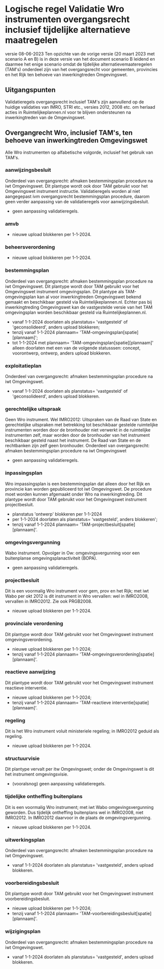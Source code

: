 # Logische regel Validatie Wro instrumenten overgangsrecht inclusief tijdelijke alternatieve maatregelen
versie  08-06-2023
Ten opzichte van de vorige versie (20 maart 2023 met scenario A en B) is in deze versie van het document scenario B leidend en daarmee het enige scenario omdat de tijdelijke alternatievemaateregelen (TAM's) onderdeel zijn van het overgangsrecht voor gemeenten, provincies en het Rijk ten behoeve van inwerkingtreden Omgevingswet. 

## Uitgangspunten
Validatieregels overgangsrecht inclusief TAM's zijn aanvullend op de huidige validaties van IMRO, STRI etc., versies 2012, 2008 etc. om herlaad acties in Ruimtelijkeplannen.nl voor te blijven ondersteunen na inwerkingtreden van de Omgevingswet.

## Overgangrecht Wro, inclusief TAM's, ten behoeve van inwerkingtreden Omgevingswet 
Alle Wro instrumenten op alfabetische volgorde, inclusief het gebruik van TAM's.  

### aanwijzingsbesluit
Onderdeel van overgangsrecht: afmaken bestemmingsplan procedure na iwt Omgevingswet.
Dit plantype wordt ook door TAM gebruikt voor het Omgevingswet instrument instructie. Validatieregels worden al niet aangegepast ivm overgangsrecht bestemmingsplan procedure, daarom geen verder aanpassing van de validatieregels voor aanwijzingsbesluit. 
- geen aanpassing validatieregels.

### amvb
- nieuwe upload blokkeren per 1-1-2024.

### beheersverordening
- nieuwe upload blokkeren per 1-1-2024.

### bestemmingsplan
Onderdeel van overgangsrecht: afmaken bestemmingsplan procedure na iwt Omgevingswet.
Dit plantype wordt door TAM gebruikt voor het Omgevingswet instrument omgevingsplan. 
Dit plantype als TAM-omgevingsplan kan al voor inwerkingtreden Omgevingswet bekend gemaakt en beschikbaar gesteld via Ruimtelijkeplannen.nl. Echter pas bij inwerkingtreding Omgevingswet kan de vastgestelde versie van het TAM omgevingsplan worden beschikbaar gesteld via Ruimtelijkeplannen.nl. 
- vanaf 1-1-2024 doorlaten als planstatus= 'vastgesteld' of 'geconsolideerd', anders upload blokkeren;
- tenzij vanaf 1-1-2024 plannaam= 'TAM-omgevingsplan[spatie][plannaam]';
- tot 1-1-2024 met plannaam= 'TAM-omgevingsplan[spatie][plannaam]' alleen doorlaten met een van de volgende statusssen: concept, voorontwerp, ontwerp, anders upload blokkeren.

### exploitatieplan
Onderdeel van overgangsrecht: afmaken bestemmingsplan procedure na iwt Omgevingswet.
- vanaf 1-1-2024 doorlaten als planstatus= 'vastgesteld' of 'geconsolideerd', anders upload blokkeren.

### gerechtelijke uitspraak
Geen Wro instrument. Wel IMRO2012: Uitspraken van de Raad van State en gerechtelijke uitspraken met betrekking tot beschikbaar gestelde ruimtelijke instrumenten worden door de bronhouder niet verwerkt in de ruimtelijke instrumenten zelf, maar worden door de bronhouder van het instrument beschikbaar gesteld naast het instrument. De Raad van State en de rechtbanken zijn zelf geen bronhouder.
Onderdeel van overgangsrecht: afmaken bestemmingsplan procedure na iwt Omgevingswet
- geen aanpassing validatieregels.

### inpassingsplan
Wro impassingsplan is een bestemmingsplan dat alleen door het Rijk en provincie kan worden gepubliceerd tot iwt Omgevingswet. De procedure moet worden kunnen afgemaakt onder Wro na inwerkingtreding. Dit plantype wordt door TAM gebruikt voor het Omgevingswet instrument projectbesluit. 
- planstatus 'ontwerp' blokkeren per 1-1-2024
- per 1-1-2024 doorlaten als planstatus= 'vastgesteld', anders blokkeren';
- tenzij vanaf 1-1-2024 plannaam= 'TAM-projectbesluit[spatie][plannaam]'.

### omgevingsvergunning
Wabo instrument. Opvolger in Ow: omgevingsvergunning voor een buitenplanse omgevingsplanactiviteit (BOPA). 
- geen aanpassing validatieregels.

### projectbesluit
Dit is een voormalig Wro instrument voor gem, prov en het Rijk; met iwt Wabo per okt 2012 is dit instrument in Wro vervallen: wel in IMRO2008, vervallen in IMRO2012. Zie ook PRGB2008. 
- nieuwe upload blokkeren per 1-1-2024.

### provinciale verordening
Dit plantype wordt door TAM gebruikt voor het Omgevingswet instrument omgevingsverordening.
- nieuwe upload blokkeren per 1-1-2024;
- tenzij vanaf 1-1-2024 plannaam= 'TAM-omgevingsverordening[spatie][plannaam]'.

### reactieve aanwijzing
Dit plantype wordt door TAM gebruikt voor het Omgevingswet instrument reactieve interventie.
- nieuwe upload blokkeren per 1-1-2024;
- tenzij vanaf 1-1-2024 plannaam= 'TAM-reactieve interventie[spatie][plannaam]'.

### regeling
Dit is het Wro instrument voluit ministeriele regeling; in IMRO2012 geduid als regeling.
- nieuwe upload blokkeren per 1-1-2024.

### structuurvisie
Dit plantype vervalt per itw Omgevingswet; onder de Omgevingswet is dit het instrument omgevingsvisie. 
- (vooralsnog) geen aanpassing validatieregels.

### tijdelijke ontheffing buitenplans
Dit is een voormalig Wro instrument; met iwt Wabo omgevingsvergunning geworden. Dus tijdelijk ontheffing buitenplans wel in IMRO2008, niet IMRO2012. In IMRO2012 daarvoor in de plaats de omgevingsvergunning. 
- nieuwe upload blokkeren per 1-1-2024.

### uitwerkingsplan
Onderdeel van overgangsrecht: afmaken bestemmingsplan procedure na iwt Omgevingswet.
- vanaf 1-1-2024 doorlaten als planstatus= 'vastgesteld', anders upload blokkeren.

### voorbereidingsbesluit
Dit plantype wordt door TAM gebruikt voor het Omgevingswet instrument voorbereidingsbesluit.
- nieuwe upload blokkeren per 1-1-2024;
- tenzij vanaf 1-1-2024 plannaam= 'TAM-voorbereidingsbesluit[spatie][plannaam]'.

### wijzigingsplan
Onderdeel van overgangsrecht: afmaken bestemmingsplan procedure na iwt Omgevingswet.
- vanaf 1-1-2024 doorlaten als planstatus= 'vastgesteld', anders upload blokkeren.
